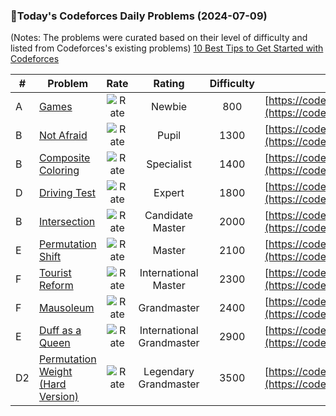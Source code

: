 ### 🌟Today's Codeforces Daily Problems (2024-07-09)
(Notes: The problems were curated based on their level of difficulty and listed from Codeforces's existing problems)
[10 Best Tips to Get Started with Codeforces](https://github.com/ika9810/Codeforces-Daily-Problems/blob/main/10%20Best%20Tips%20to%20Get%20Started%20with%20Codeforces.md)

| # | Problem | Rate| Rating | Difficulty | Contest |
|---| ----- | :--------: | :----------: | :----------: | ---------- |
|A|[Games](https://codeforces.com/contest/268/problem/A)|![Rate](https://img.shields.io/badge/Newbie-800-lightgrey)|Newbie|800|[https://codeforces.com/contest/268](https://codeforces.com/contest/268)|
|B|[Not Afraid](https://codeforces.com/contest/787/problem/B)|![Rate](https://img.shields.io/badge/Pupil-1300-brightgreen)|Pupil|1300|[https://codeforces.com/contest/787](https://codeforces.com/contest/787)|
|B|[Composite Coloring](https://codeforces.com/contest/1332/problem/B)|![Rate](https://img.shields.io/badge/Specialist-1400-9cf)|Specialist|1400|[https://codeforces.com/contest/1332](https://codeforces.com/contest/1332)|
|D|[Driving Test](https://codeforces.com/contest/845/problem/D)|![Rate](https://img.shields.io/badge/Expert-1800-blue)|Expert|1800|[https://codeforces.com/contest/845](https://codeforces.com/contest/845)|
|B|[Intersection](https://codeforces.com/contest/21/problem/B)|![Rate](https://img.shields.io/badge/Candidate%20Master-2000-blueviolet)|Candidate Master|2000|[https://codeforces.com/contest/21](https://codeforces.com/contest/21)|
|E|[Permutation Shift](https://codeforces.com/contest/1553/problem/E)|![Rate](https://img.shields.io/badge/Master-2100-orange)|Master|2100|[https://codeforces.com/contest/1553](https://codeforces.com/contest/1553)|
|F|[Tourist Reform](https://codeforces.com/contest/732/problem/F)|![Rate](https://img.shields.io/badge/International%20Master-2300-orange)|International Master|2300|[https://codeforces.com/contest/732](https://codeforces.com/contest/732)|
|F|[Mausoleum](https://codeforces.com/contest/567/problem/F)|![Rate](https://img.shields.io/badge/Grandmaster-2400-red)|Grandmaster|2400|[https://codeforces.com/contest/567](https://codeforces.com/contest/567)|
|E|[Duff as a Queen](https://codeforces.com/contest/587/problem/E)|![Rate](https://img.shields.io/badge/International%20Grandmaster-2900-red)|International Grandmaster|2900|[https://codeforces.com/contest/587](https://codeforces.com/contest/587)|
|D2|[Permutation Weight (Hard Version)](https://codeforces.com/contest/1685/problem/D2)|![Rate](https://img.shields.io/badge/Legendary%20Grandmaster-3500-red)|Legendary Grandmaster|3500|[https://codeforces.com/contest/1685](https://codeforces.com/contest/1685)|
